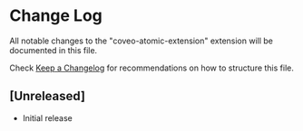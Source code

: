 # Change Log

All notable changes to the "coveo-atomic-extension" extension will be documented in this file.

Check [Keep a Changelog](http://keepachangelog.com/) for recommendations on how to structure this file.

## [Unreleased]

- Initial release